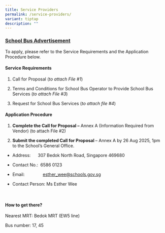 ```yaml
---
title: Service Providers
permalink: /service-providers/
variant: tiptap
description: ""
---
```

<h3><strong><u>School Bus Advertisement</u></strong></h3>
<p>To apply, please refer to the Service Requirements and the Application
Procedure below.</p>
<p></p>
<h4><strong>Service Requirements</strong></h4>
<ol data-tight="true" class="tight">
<li>
<p>Call for Proposal (<em>to attach File #1</em>)</p>
</li>
<li>
<p>Terms and Conditions for School Bus Operator to Provide School Bus Services
(<em>to attach File #3</em>)</p>
</li>
<li>
<p>Request for School Bus Services (<em>to attach file #4</em>)</p>
<p></p>
</li>
</ol>
<h4><strong>Application Procedure</strong></h4>
<ol data-tight="true" class="tight">
<li>
<p><strong>Complete the Call for Proposal –</strong> Annex A (Information
Required from Vendor) (to attach File #2)</p>
</li>
<li>
<p><strong>Submit the completed Call for Proposal </strong>– Annex A by 26
Aug 2025, 1pm to the School’s General Office.</p>
</li>
</ol>
<p></p>
<ul data-tight="true" class="tight">
<li>
<p>Address: &nbsp;&nbsp;&nbsp;&nbsp; 307 Bedok North Road, Singapore 469680</p>
</li>
<li>
<p>Contact No.: &nbsp;6586 0123</p>
</li>
<li>
<p>Email: &nbsp;&nbsp;&nbsp;&nbsp;&nbsp;&nbsp;&nbsp;&nbsp;&nbsp;&nbsp;&nbsp;&nbsp;&nbsp;
<a href="mailto:esther_wee@schools.gov.sg" rel="noopener noreferrer nofollow" target="_blank">esther_wee@schools.gov.sg</a>&nbsp;&nbsp;&nbsp;&nbsp;&nbsp;</p>
</li>
<li>
<p>Contact Person: Ms Esther Wee</p>
</li>
</ul>
<p>&nbsp;</p>
<h4><strong>How to get there?</strong></h4>
<p>Nearest MRT: Bedok MRT (EW5 line)</p>
<p>Bus number: 17, 45</p>
<p></p>